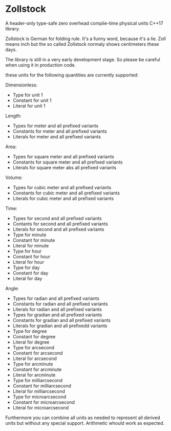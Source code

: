 # Zollstock
A header-only type-safe zero overhead compile-time physical units C++17 library.

Zollstock is German for folding rule. It's a funny word, because it's a lie. Zoll means inch but the so called Zollstock normaly shows centimeters these days.

The library is still in a very early development stage. So please be careful when using it in production code.

these units for the following quantities are currently supported:

Dimensionless:
  - Type for unit 1
  - Constant for unit 1
  - Literal for unit 1

Length:
  - Types for meter and all prefixed variants
  - Constants for meter and all prefixed variants
  - Literals for meter and all prefixed variants

Area:
  - Types for square meter and all prefixed variants
  - Constants for square meter and all prefixed variants
  - Literals for square meter abs all prefixed variants

Volume:
  - Types for cubic meter and all prefixed variants
  - Constants for cubic meter and all prefixed variants
  - Literals for cubic meter and all prefixed variants

Time:
  - Types for second and all prefixed variants
  - Contants for second and all prefixed variants
  - Literals for second and all prefixed variants
  - Type for minute
  - Constant for minute
  - Literal for minute
  - Type for hour
  - Constant for hour
  - Literal for hour
  - Type for day
  - Constant for day
  - Literal for day

Angle:
  - Types for radian and all prefixed variants
  - Constants for radian and all prefixed variants
  - Literals for radian and all prefixed variants
  - Types for gradian and all prefixed variants
  - Constants for gradian and all prefixed variants
  - Literals for gradian and all prefixedd variants
  - Type for degree
  - Constant for degree
  - Literal for degree
  - Type for arcsecond
  - Constant for arcsecond
  - Literal for arcsecond
  - Type for arcminute
  - Constant for arcminute
  - Literal for arcminute
  - Type for milliarcsecond
  - Constant for milliarcsecond
  - Literal for milliarcsecond
  - Type for microarcsecond
  - Constant for microarcsecond
  - Literal for microarcsecond

Furthermore you can combine all units as needed to represent all derived units but without any special support.
Arithmetic whould work as expected.

